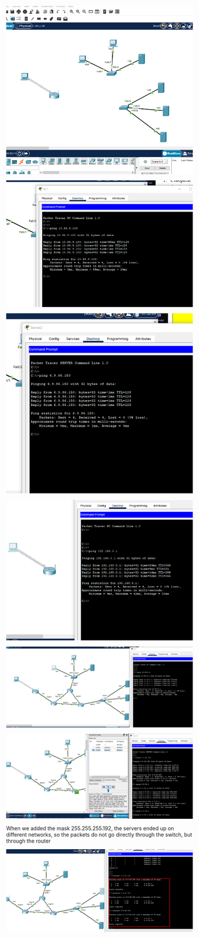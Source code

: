 
![network](./images/80.png "network")

![network](./images/81.png "network")

![network](./images/82.png "network")

![network](./images/83.png "network")

![network](./images/84.png "network")

![network](./images/85.png "network")

When we added the mask 255.255.255.192, the servers ended up on different networks,
so the packets do not go directly through the switch, but through the router 

![network](./images/86.png "network")
